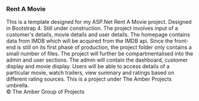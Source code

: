 <h3>Rent A Movie</h3>
<p>
This is a template designed for my ASP.Net Rent A Movie project. Designed in Bootstrap 4. Still under construction. The project involves input of a customer's details, movie details and user details. The homepage contains data from IMDB which will be acquired from the IMDB api. Since the  front-end is still on its first phase of production, the project folder only contains a small number of files. The project will further be compartmentalised into the admin and user sections. The admin will contain the dashboard, customer display and movie display. Users will be able to access details of a particular movie, watch trailers, view summary and ratings based on different rating sources. This is a project under The Amber Projects umbrella.
<br>&copy; The Amber Group of Projects
</p>
